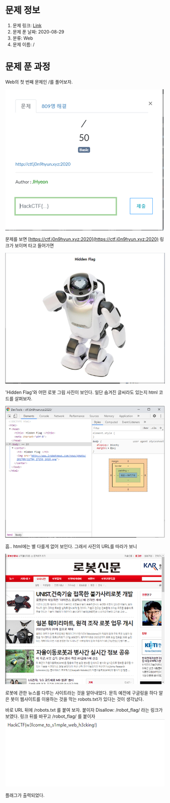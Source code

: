 # 문제 정보
1. 문제 링크: [Link](https://ctf.j0n9hyun.xyz:2020)
2. 문제 푼 날짜: 2020-08-29
3. 분류: Web
4. 문제 이름: /

# 문제 푼 과정
Web의 첫 번째 문제인 /를 풀어보자.

![main](pic/main.PNG)

문제를 보면 [https://ctf.j0n9hyun.xyz:2020](https://ctf.j0n9hyun.xyz:2020) 링크가 보이며 타고 들어가면

![Robots](pic/robots.PNG)

'Hidden Flag'와 어떤 로봇 그림 사진이 보인다.
일단 숨겨진 글씨라도 있는지 html 코드를 살펴보자.

![html](pic/html.PNG)

흠.. html에는 별 다를게 없어 보인다.
그래서 사진의 URL를 따라가 보니

![robotsite](pic/robotsite.PNG)

로봇에 관한 뉴스를 다루는 사이트라는 것을 알아내었다.
문득 예전에 구글링을 하다 알은 봇이 웹사이트를 이용하는 것을 막는 robots.txt가 있다는 것이 생각났다.

바로 URL 뒤에 /robots.txt 를 붙여 보자.
붙이자 Disallow: /robot_flag/ 라는 링크가 보였다.
링크 뒤를 바꾸고 /robot_flag/ 를 붙이자 
![flag](pic/flag.PNG)

플래그가 출력되었다.

